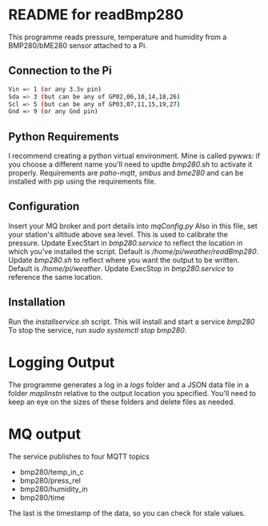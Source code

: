 # README for readBmp280

This programme reads pressure, temperature and humidity from a BMP280/bME280 sensor attached to a Pi.

## Connection to the Pi
``` bash
Vin => 1 (or any 3.3v pin) 
Sda => 3 (but can be any of GP02,06,10,14,18,26)
Scl => 5 (but can be any of GP03,07,11,15,19,27)
Gnd => 9 (or any Gnd pin)
```

## Python Requirements
I recommend creating a python virtual environment. Mine is called pywws: if you choose a different name you'll need to updte *bmp280.sh* to activate it properly. 
Requirements are *paho-mqtt*, *smbus* and *bme280* and can be installed with pip using the requirements file. 

## Configuration
Insert your MQ broker and port details into *mqConfig.py*
Also in this file, set your station's altitude above sea level. This is used to calibrate the pressure. 
Update ExecStart in *bmp280.service* to reflect the location in which you've installed the script. Default is */home/pi/weather/readBmp280*.
Update *bmp280.sh* to reflect where you want the output to be written.  Default is */home/pi/weather*.
Update ExecStop in *bmp280.service* to reference the same location.

## Installation
Run the *installservice.sh* script. This will install and start a service *bmp280*
To stop the service, run *sudo systemctl stop bmp280*.

# Logging Output
The programme generates a log in a *logs* folder and a JSON data file in a folder *maplinstn* 
relative to the output location you specified. You'll need to keep an eye on the sizes of these folders
and delete files as needed. 

# MQ output
The service publishes to four MQTT topics 
* bmp280/temp_in_c
* bmp280/press_rel
* bmp280/humidity_in
* bmp280/time 

The last is the timestamp of the data, so you can check for stale values. 
